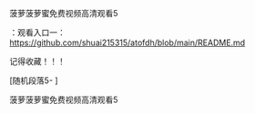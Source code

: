 菠萝菠萝蜜免费视频高清观看5

：观看入口一：https://github.com/shuai215315/atofdh/blob/main/README.md


记得收藏！！！



[随机段落5-
]






菠萝菠萝蜜免费视频高清观看5
